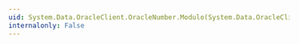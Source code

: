 ```yaml
---
uid: System.Data.OracleClient.OracleNumber.Modulo(System.Data.OracleClient.OracleNumber,System.Data.OracleClient.OracleNumber)
internalonly: False
---
```


